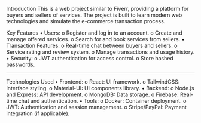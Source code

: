 Introduction
This is a web project similar to Fiverr, providing a platform for buyers and sellers of services. The project is built to learn modern web technologies and simulate the e-commerce transaction process.

Key Features
• Users:
o Register and log in to an account.
o Create and manage offered services.
o Search for and book services from sellers.
• Transaction Features:
o Real-time chat between buyers and sellers.
o Service rating and review system.
o Manage transactions and usage history.
• Security:
o JWT authentication for access control.
o Store hashed passwords.

---

Technologies Used
• Frontend:
o React: UI framework.
o TailwindCSS: Interface styling.
o Material-UI: UI components library.
• Backend:
o Node.js and Express: API development.
o MongoDB: Data storage.
o Firebase: Real-time chat and authentication.
• Tools:
o Docker: Container deployment.
o JWT: Authentication and session management.
o Stripe/PayPal: Payment integration (if applicable).
